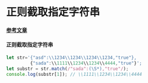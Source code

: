 # 正则截取指定字符串

#### [参考文章](http://www.baidufe.com/item/eb10deb92f2c05ca32cf.html)
#### 正则截取指定字符串
```javascript
let str='{"asd":\\1234\\1234\\1234\\1234,"true"},
         {"sada":\\1111\\1234\\1234\\4444,"true"}';
let substr = str.match(/"sada":(\S*),"true"/);
console.log(substr[1]); // \\1111\\1234\\1234\\4444 
```
